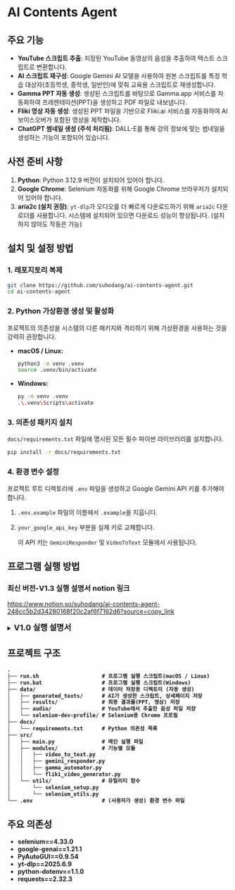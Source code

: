 # AI Contents Agent

## 주요 기능

- **YouTube 스크립트 추출**: 지정된 YouTube 동영상의 음성을 추출하여 텍스트 스크립트로 변환합니다.
- **AI 스크립트 재구성**: Google Gemini AI 모델을 사용하여 원본 스크립트를 특정 학습 대상자(초등학생, 중학생, 일반인)에 맞춰 교육용 스크립트로 재생성합니다.
- **Gamma PPT 자동 생성**: 생성된 스크립트를 바탕으로 Gamma.app 서비스를 자동화하여 프레젠테이션(PPT)을 생성하고 PDF 파일로 내보냅니다.
- **Fliki 영상 자동 생성**: 생성된 PPT 파일을 기반으로 Fliki.ai 서비스를 자동화하여 AI 보이스오버가 포함된 영상을 제작합니다.
- **ChatGPT 썸네일 생성 (주석 처리됨)**: DALL-E를 통해 강의 정보에 맞는 썸네일을 생성하는 기능이 포함되어 있습니다.

## 사전 준비 사항

1. **Python**: Python 3.12.9 버전이 설치되어 있어야 합니다.
2. **Google Chrome**: Selenium 자동화를 위해 Google Chrome 브라우저가 설치되어 있어야 합니다.
3. **aria2c (설치 권장)**: `yt-dlp`가 오디오를 더 빠르게 다운로드하기 위해 `aria2c` 다운로더를 사용합니다. 시스템에 설치되어 있으면 다운로드 성능이 향상됩니다. (설치하지 않아도 작동은 가능)

## 설치 및 설정 방법

### 1. 레포지토리 복제

```bash
git clone https://github.com/suhodang/ai-contents-agent.git
cd ai-contents-agent
```

### 2. Python 가상환경 생성 및 활성화

프로젝트의 의존성을 시스템의 다른 패키지와 격리하기 위해 가상환경을 사용하는 것을 강력히 권장합니다.

- **macOS / Linux:**

    ```bash
    python3 -m venv .venv
    source .venv/bin/activate
    ```

- **Windows:**

    ```bash
    py -m venv .venv
    .\.venv\Scripts\activate
    ```

### 3. 의존성 패키지 설치

`docs/requirements.txt` 파일에 명시된 모든 필수 파이썬 라이브러리를 설치합니다.

```bash
pip install -r docs/requirements.txt
```

### 4. 환경 변수 설정

프로젝트 루트 디렉토리에 `.env` 파일을 생성하고 Google Gemini API 키를 추가해야 합니다.

1. `.env.example` 파일의 이름에서 `.example`을 지웁니다.
2. `your_google_api_key` 부분을 실제 키로 교체합니다.

    이 API 키는 `GeminiResponder` 및 `VideoToText` 모듈에서 사용됩니다.

## 프로그램 실행 방법
###  최신 버전-V1.3 실행 설명서 notion 링크
 https://www.notion.so/suhodang/ai-contents-agent-248cc5b2d34280168f20c2af6f7162d6?source=copy_link

<details>
<summary><font size="4"><b>V1.0 실행 설명서</font></summary>  

### 1. 스크립트 실행

#### Windows

명령 프롬프트(cmd)나 PowerShell에서 아래 명령어를 실행합니다.

```powershell
run.bat
```

#### macOS / Linux

프로젝트 루트 디렉토리에서 아래의 쉘 스크립트를 실행합니다.

```bash
source run.sh
```

또는 직접 Python 모듈을 실행할 수도 있습니다.

```bash
python -m src.main
```

### 2. 사용자 입력

스크립트가 실행되면 터미널에 다음과 같은 정보를 순서대로 입력해야 합니다.

1. **YouTube 동영상 URL**: 분석할 동영상의 주소.
2. **강의 정보**: `강의 제목, 교수명, 난이도, 차시`를 쉼표와 공백(`, `)으로 구분하여 입력.
3. **학습 대상자**: `초등학생`, `중학생`, `일반인` 중 하나를 선택하여 입력 (기본값: 일반인).

### 3. 웹 서비스 수동 로그인

스크립트가 Gamma, Fliki 등 웹사이트에 처음 접속하면, 브라우저 창이 활성화되며 사용자가 직접 로그인해야 합니다.

- 스크립트는 사용자가 로그인을 완료하고 다음 페이지로 넘어갈 때까지 자동으로 대기합니다.
- 로그인이 완료되면 자동화 프로세스가 계속 진행됩니다.

### 4. 결과 확인

- 생성된 텍스트 파일(스크립트, 상세페이지): `data/generated_texts/`
- Gamma에서 생성된 최종 PPT(PDF 형식) 파일: `data/results/`
- Fliki에서 생성된 최종 동영상(MP4 형식) 파일: `data/results/`
</details>

## 프로젝트 구조

```txt
.
├── run.sh                    # 프로그램 실행 스크립트(macOS / Linux)
├── run.bat                   # 프로그램 실행 스크립트(Windows)
├── data/                     # 데이터 저장용 디렉토리 (자동 생성)
│   ├── generated_texts/      # AI가 생성한 스크립트, 상세페이지 저장
│   ├── results/              # 최종 결과물(PPT, 영상) 저장
│   ├── audio/                # YouTube에서 추출한 음성 파일 저장
│   └── selenium-dev-profile/ # Selenium용 Chrome 프로필
├── docs/
│   └── requirements.txt      # Python 의존성 목록
├── src/
│   ├── main.py               # 메인 실행 파일
│   ├── modules/              # 기능별 모듈
│   │   ├── video_to_text.py
│   │   ├── gemini_responder.py
│   │   ├── gamma_automator.py
│   │   └── fliki_video_generator.py
│   └── utils/                # 유틸리티 함수
│       └── selenium_setup.py
│       └── selenium_utils.py
└── .env                      # (사용자가 생성) 환경 변수 파일
```

## 주요 의존성

- selenium==4.33.0
- google-genai==1.21.1
- PyAutoGUI==0.9.54
- yt-dlp==2025.6.9
- python-dotenv==1.1.0
- requests==2.32.3
